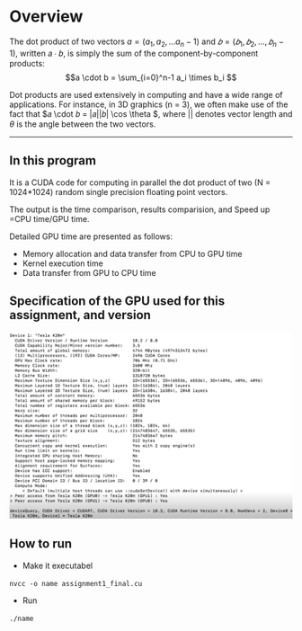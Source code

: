 [//]: # (Image References)

[image1]: ./1.png

# Overview

The dot product of two vectors $a=(a_1, a_2, ... a_n-1)$ and $𝑏 = (𝑏_1, 𝑏_2, …,𝑏_n-1)$, written 𝑎 ∙ 𝑏, is simply the sum of the component-by-component products: $$a \cdot b = \sum_{i=0}^n-1 a_i \times b_i $$

Dot products are used extensively in computing and have a wide range of applications. For instance, in 3D graphics (n = 3), we often make use of the fact that $𝑎 \cdot 𝑏 = |𝑎||𝑏| \cos \theta $, where $| |$ denotes vector length and $\theta$ is the angle between the two vectors.

---

## In this program

It is a CUDA code for computing in parallel the dot product of two (N = 1024*1024) random single precision floating point vectors.

The output is the time comparison, results comparision, and Speed up =CPU time/GPU time.

Detailed GPU time are presented as follows:

* Memory allocation and data transfer from CPU to GPU time
* Kernel execution time
* Data transfer from GPU to CPU time

## Specification of the GPU used for this assignment, and version

![alt text][image1]

## How to run

* Make it executabel

`nvcc -o name assignment1_final.cu`

* Run

`./name`


